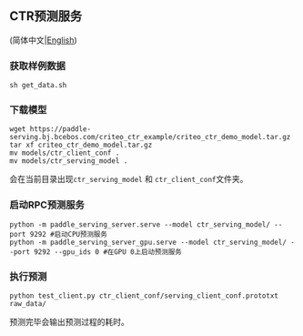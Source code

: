 ## CTR预测服务

(简体中文|[English](./README.md))

### 获取样例数据
```
sh get_data.sh
```

### 下载模型
```
wget https://paddle-serving.bj.bcebos.com/criteo_ctr_example/criteo_ctr_demo_model.tar.gz
tar xf criteo_ctr_demo_model.tar.gz
mv models/ctr_client_conf .
mv models/ctr_serving_model .
```
会在当前目录出现`ctr_serving_model` 和 `ctr_client_conf`文件夹。

### 启动RPC预测服务

```
python -m paddle_serving_server.serve --model ctr_serving_model/ --port 9292 #启动CPU预测服务
python -m paddle_serving_server_gpu.serve --model ctr_serving_model/ --port 9292 --gpu_ids 0 #在GPU 0上启动预测服务
```

### 执行预测

```
python test_client.py ctr_client_conf/serving_client_conf.prototxt raw_data/
```
预测完毕会输出预测过程的耗时。
